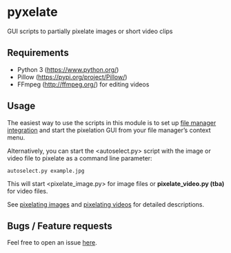 # pyxelate

GUI scripts to partially pixelate images or short video clips

## Requirements

- Python 3 (<https://www.python.org/>)
- Pillow (<https://pypi.org/project/Pillow/>)
- FFmpeg (<http://ffmpeg.org/>) for editing videos

## Usage

The easiest way to use the scripts in this module is to set up
[file manager integration](docs/file-manager-integration.md) and
start the pixelation GUI from your file manager’s context menu.

Alternatively, you can start the <autoselect.py> script with
the image or video file to pixelate as a command line parameter:

`autoselect.py example.jpg`

This will start <pixelate_image.py> for image files
or __pixelate\_video.py (tba)__ for video files.

See [pixelating images](docs/pixelating-images.md)
and [pixelating videos](docs/pixelating-videos.md)
for detailed descriptions.

## Bugs / Feature requests

Feel free to open an issue [here](https://github.com/blackstream-x/pyxelate/issues).
